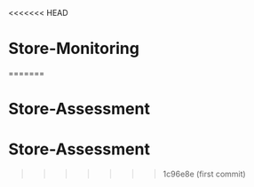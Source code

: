 <<<<<<< HEAD
# Store-Monitoring
=======
# Store-Assessment
# Store-Assessment
>>>>>>> 1c96e8e (first commit)
